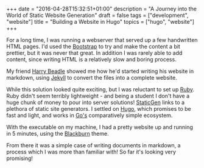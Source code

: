 +++
date = "2016-04-28T15:32:51+01:00"
description = "A Journey into the World of Static Website Generation"
draft = false
tags = ["development", "website"]
title = "Building a Website in Hugo"
topics = ["hugo", "website"]
+++

For a long time, I was running a webserver that served up a few handwritten 
HTML pages. I'd used the [Bootstrap](http://getbootstrap.com/) to try and make 
the content a bit prettier, but it was never that great. In addition I was 
rarely able to add content, since writing HTML is a relatively slow and boring 
process.

My friend [Harry Beadle](http://harrybeadle.co.uk/) showed me how he'd started 
writing his website in markdown, using [Jekyll](https://jekyllrb.com/) to 
convert the files into a complete website.

While this solution looked quite exciting, but I was reluctant to set up 
[Ruby](https://www.ruby-lang.org/en/). Ruby didn't seem terribly lightweight - 
and being a student I don't have a huge chunk of money to pour into server 
solutions! [StaticGen](https://www.staticgen.com/) links to a plethora of 
static site generators. I settled on [Hugo](http://gohugo.io/), which promises 
to be fast and light, and works in [Go's](https://golang.org/) comparatively 
simple ecosystem.

With the executable on my machine, I had a pretty website up and running in 5 
minutes, using the [Blackburn](http://themes.gohugo.io/blackburn/) theme.

From there it was a simple case of writing documents in markdown, a process 
which I was more than familiar with! So far it's looking very promising!
